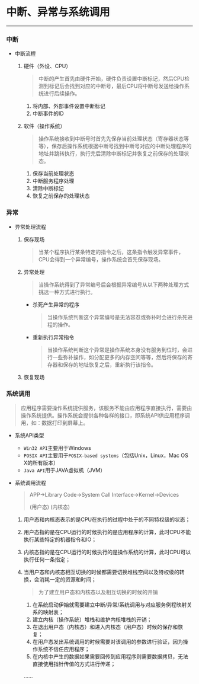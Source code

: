 # 中断、异常与系统调用

---

### 中断

- 中断流程

  1. 硬件（外设、CPU）

     > 中断的产生首先由硬件开始，硬件负责设置中断标记，然后CPU检测到标记后会找到对应的中断号，最后CPU将中断号发送给操作系统进行后续操作。

     1. 将内部、外部事件设置中断标记
     2. 中断事件的ID

  2. 软件（操作系统）

     > 操作系统接收到中断号时首先先保存当前处理状态（寄存器状态等等），保存后操作系统根据中断号找到中断号对应的中断处理程序的地址并跳转执行，执行完后清除中断标记并恢复之前保存的处理状态。

     1. 保存当前处理状态
     2. 中断服务程序处理
     3. 清除中断标记
     4. 恢复之前保存的处理状态

### 异常

- 异常处理流程

  1. 保存现场

     > 当某个程序执行某条特定的指令之后，这条指令触发异常事件，CPU会得到一个异常编号，操作系统会首先保存现场。

  2. 异常处理

     > 当操作系统得到了异常编号后会根据异常编号从以下两种处理方式挑选一种方式进行执行。

     - 杀死产生异常的程序

       > 当操作系统判断这个异常编号是无法容忍或弥补时会进行杀死进程的操作。

     - 重新执行异常指令

       > 当操作系统判断这个异常是操作系统本身没有服务到位时，会进行一些弥补操作，如分配更多的内存空间等等，然后将保存的寄存器和保存的地址恢复之后，重新执行该指令。

  3. 恢复现场

### 系统调用

> 应用程序需要操作系统提供服务，该服务不能由应用程序直接执行，需要由操作系统提供。操作系统会提供各种各样的接口，即系统API供应用程序调用，如：数据打印到屏幕上。

- 系统API类型

  - `Win32 API`主要用于Windows
  - `POSIX API`主要用于`POSIX-based systems`（包括Unix，Linux，Mac OS X的所有版本）
  - `Java API`用于JAVA虚拟机（JVM）

- 系统调用流程

  > APP->Library Code->System Call Interface->Kernel->Devices
  >
  > (用户态)                                                           (内核态)

  1. 用户态和内核态表示的是CPU在执行的过程中处于的不同特权级的状态；

  2. 用户态指的是在CPU运行的时候执行的是应用程序的计算，此时CPU不能执行某些特定的机器指令和IO；

  3. 内核态指的是在CPU运行的时候执行的是操作系统的计算，此时CPU可以执行任何一条指定；

  4. 当用户态和内核态相互切换的时候都需要切换堆栈空间以及特权级的转换，会消耗一定的资源和时间；

     > 为了建立用户态和内核态以及相互切换的时候的开销

     1. 在系统启动伊始就需要建立中断/异常/系统调用与对应服务例程映射关系的映射表；
     2. 建立内核（操作系统）堆栈和维护内核堆栈的开销；
     3. 在退出用户态（内核态）和进入内核态（用户态）时候的保存和恢复；
     4. 在用户态发出系统调用的时候需要对该调用的参数进行验证，因为操作系统不信任应用程序；
     5. 在内核中产生的数据如果需要回传到应用程序则需要数据拷贝，无法直接使用指针传值的方式进行传递；

     ......